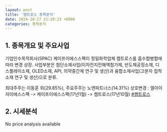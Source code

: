 ```yaml
---
layout: post
title: '켐트로스 종목분석'
date: 2024-10-27 21:20:23 +0900
categories: 종목분석
---
```


## 1. 종목개요 및 주요사업

기업인수목적회사(SPAC) 케이프이에스스팩이 정밀화학업체 켐트로스를 흡수합병함에 따라 변경 상장. 사업부분은 첨단소재사업(이차전지전해액첨가제, 반도체공정소재, 디스플레이소재, OLED소재, API, 의약중간체 연구 및 생산)과 융합소재사업(고분자 접착소재 연구 및 생산)으로 분류.

최대주주는 이동훈 외(29.85%), 주요주주는 노앤파트너스(14.31%)  상호변경 : 엘아이지이에스스팩 -> 케이프이에스스팩(17년1월) -> 켐트로스(17년10월)
[#켐트로스](#)

## 2. 시세분석

No price analysis available
